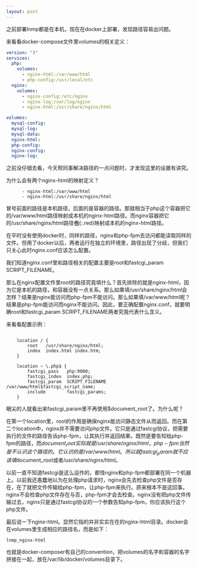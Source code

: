 ```yaml
---
layout: post
---
```


之前部署lnmp都是在本机，现在在docker上部署，发现路径容易出问题。

来看看docker-compose文件里volumes的相关定义：

```yml
version: "3"
services:
  php:
    volumes:
      - nginx-html:/var/www/html
      - php-config:/usr/local/etc
  nginx:
    volumes:
      - nginx-config:/etc/nginx
      - nginx-log:/var/log/nginx
      - nginx-html:/usr/share/nginx/html

volumes:
  mysql-config:
  mysql-log:
  mysql-data:
  nginx-html:
  php-config:
  nginx-config:
  nginx-log:
```

之前没仔细去看，今天帮同事解决路径的一点问题时，才发现这里的设置有讲究。

为什么会有两个nginx-html的映射定义？


```
      - nginx-html:/var/www/html
      - nginx-html:/usr/share/nginx/html
```

冒号前面的路径是本机路径，后面的是容器的路径。那就相当于php这个容器把它的/var/www/html路径映射成本机的nginx-html路径。而nginx容器把它的/usr/share/nginx/html路径**也**{:.red}映射成本机的nginx-html路径。

在平时没有使用docker时，同样的路径，nginx和php-fpm去访问都能读取同样的文件。但用了docker以后，两者运行在独立的环境里，路径出现了分歧，但我们只关心此时nginx.conf应该怎么配置。

我们知道nginx.conf里和路径相关的配置主要是root和fastcgi_param SCRIPT_FILENAME。

那么在nginx配置文件里root的路径究竟填什么？首先排除的就是nginx-html，因为它是本机的路径，和容器没有一点关系。那么如果填/usr/share/nginx/html会怎样？结果是nginx能访问而php-fpm不能访问。那么如果填/var/www/html呢？结果是php-fpm能访问而nginx不能访问。因此，要正确配置nginx.conf，就要明确root和fastcgi_param SCRIPT_FILENAME两者究竟代表什么含义。

来看看配置示例：

```nginx

    location / {
        root   /usr/share/nginx/html;
        index  index.html index.htm;
    }

    location ~ \.php$ {
        fastcgi_pass   php:9000;
        fastcgi_index  index.php;
        fastcgi_param  SCRIPT_FILENAME  /var/www/html$fastcgi_script_name;
        include        fastcgi_params;
    }

```

眼尖的人就看出来fastcgi_param里不再使用$document_root了。为什么呢？

在第一个location里，root的作用是确保nginx能访问静态文件从而返回。而在第二个location中，nginx并不需要访问php文件。它只是通过fastcgi协议，把需要执行的文件的路径告诉php-fpm，让其执行并返回结果。既然是要告知给php-fpm的路径，而$document_root实际就是/usr/share/nginx/html，php-fpm当然是不认识这个路径的。它认识的是/var/www/html。所以就fastcgi_param就不应该填$document_root或者/usr/share/nginx/html。

以前一直不知道fastcgi是这么运作的，都怪nginx和php-fpm都部署在同一个机器上。以前我还愚蠢地以为在处理php请求时，nginx会先去检查php文件是否存在，在了就把文件传输给php-fpm，让php-fpm来执行。原来根本不是这回事。nginx不会检查php文件存在与否，php-fpm才会去检查。nginx没有把php文件传输过去，nginx只是通过fastcgi协议的一个参数告知php-fpm，你应该执行这个php文件。

最后说一下nginx-html。显然它指的并非实实在在的nginx-html目录。docker会在volumes里生成相应的路径名，而是如下：

```
lnmp_nginx-html
```

也就是docker-composer有自己的convention，把volumes的名字和容器的名字拼接在一起，放在/var/lib/docker/volumes目录下。
